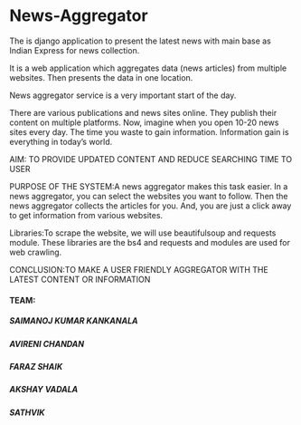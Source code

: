 # News-Aggregator
The is django application to present the latest news with main base as Indian Express for news collection.


It is a web application which aggregates data (news articles) from multiple websites. Then presents the data in one location.

News aggregator service is a very important start of the day.

There are various publications and news sites online. They publish their content on multiple platforms. Now, imagine when you open 10-20 news sites every day. The time you waste to gain information. Information gain is everything in today’s world.

AIM: TO PROVIDE UPDATED CONTENT AND REDUCE SEARCHING TIME TO USER

PURPOSE OF THE SYSTEM:A news aggregator makes this task easier. In a news aggregator, you can select the websites you want to follow. Then the news aggregator collects the articles for you. And, you are just a click away to get information from various websites.

Libraries:To scrape the website, we will use beautifulsoup and requests module. These libraries are the bs4 and requests and modules are used for web crawling.

CONCLUSION:TO MAKE A USER FRIENDLY AGGREGATOR WITH THE LATEST CONTENT OR INFORMATION


#### TEAM:

##### SAIMANOJ KUMAR KANKANALA

##### AVIRENI CHANDAN

##### FARAZ SHAIK

##### AKSHAY VADALA

##### SATHVIK
